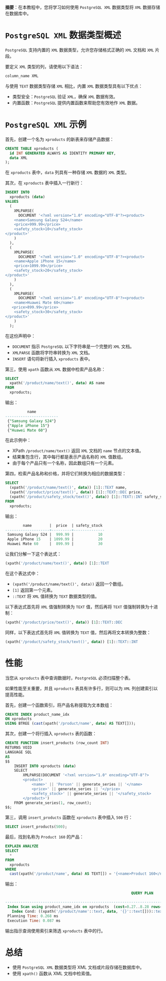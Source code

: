 **摘要**：在本教程中，您将学习如何使用 `PostgreSQL XML` 数据类型将 `XML` 数据存储在数据库中。

# `PostgreSQL XML` 数据类型概述

`PostgreSQL` 支持内置的 `XML` 数据类型，允许您存储格式正确的 `XML` 文档和 `XML` 片段。

要定义 `XML` 类型的列，请使用以下语法：

```sql
column_name XML
```

与使用 `TEXT` 数据类型存储 `XML` 相比，内置 `XML` 数据类型具有以下优点：

- 类型安全：`PostgreSQL` 验证 `XML`，确保 `XML` 数据有效。
- 内置函数：`PostgreSQL` 提供内置函数来帮助您有效地作 `XML` 数据。

# `PostgreSQL XML` 示例

首先，创建一个名为 `xproducts` 的新表来存储产品数据：

```sql
CREATE TABLE xproducts (
  id INT GENERATED ALWAYS AS IDENTITY PRIMARY KEY,
  data XML
);
```

在 `xproducts` 表中，`data` 列具有一种存储 `XML` 数据的 `XML` 类型。

其次，在 `xproducts` 表中插入一行新行：

```sql
INSERT INTO
  xproducts (data)
VALUES
  (
    XMLPARSE(
      DOCUMENT '<?xml version="1.0" encoding="UTF-8"?><product>
    <name>Samsung Galaxy S24</name>
    <price>999.99</price>
    <safety_stock>10</safety_stock>
</product>'
    )
  ),
  (
    XMLPARSE(
      DOCUMENT '<?xml version="1.0" encoding="UTF-8"?><product>
    <name>Apple iPhone 15</name>
    <price>1099.99</price>
    <safety_stock>20</safety_stock>
</product>'
    )
  ),
  (
    XMLPARSE(
      DOCUMENT '<?xml version="1.0" encoding="UTF-8"?><product>
    <name>Huawei Mate 60</name>
   <price>899.99</price>
    <safety_stock>30</safety_stock>
</product>'
    )
  );
```

在这份声明中：

- `DOCUMENT` 指示 `PostgreSQL` 以下字符串是一个完整的 `XML` 文档。
- `XMLPARSE` 函数将字符串转换为 `XML` 文档。
- `INSERT` 语句将新行插入 `xproducts` 表中。

第三，使用 `xpath` 函数从 `XML` 数据中检索产品名称：
```sql
SELECT
  xpath('/product/name/text()', data) AS name
FROM
  xproducts;
```

输出：

```sql
          name
------------------------
 {"Samsung Galaxy S24"}
 {"Apple iPhone 15"}
 {"Huawei Mate 60"}
```

在此示例中：

- XPath `/product/name/text()` 返回 `XML` 文档的 `name` 节点的文本值。
- 结果集包含行，其中每行都是表示产品名称的 `XML` 值数组。
- 由于每个产品只有一个名称，因此数组只有一个元素。

第四，检索产品名称和价格，并将它们转换为相应的数据类型：

```sql
SELECT
  (xpath('/product/name/text()', data)) [1]::TEXT name,
  (xpath('/product/price/text()', data)) [1]::TEXT::DEC price,
  (xpath('/product/safety_stock/text()', data)) [1]::TEXT::INT safety_stock
FROM
  xproducts;
```

输出：

```sql
        name        |  price  | safety_stock
--------------------+---------+--------------
 Samsung Galaxy S24 |  999.99 |           10
 Apple iPhone 15    | 1099.99 |           20
 Huawei Mate 60     |  899.99 |           30
```

让我们分解一下这个表达式：

```sql
(xpath('/product/name/text()', data)) [1]::TEXT
```

在这个表达式中：

- `(xpath('/product/name/text()', data))` 返回一个数组。
- `[1]` 返回第一个元素。
- `::TEXT` 将 `XML` 值转换为 `TEXT` 数据类型的值。

以下表达式首先将 `XML` 值强制转换为 `TEXT` 值，然后再将 `TEXT` 值强制转换为十进制：

```sql
(xpath('/product/price/text()', data)) [1]::TEXT::DEC
```

同样，以下表达式首先将 `XML` 值转换为 `TEXT` 值，然后再将文本转换为整数：

```sql
(xpath('/product/safety_stock/text()', data)) [1]::TEXT::INT
```

# 性能

当您从 `xproducts` 表中查询数据时，`PostgreSQL` 必须扫描整个表。

如果性能至关重要，并且 `xproducts` 表具有许多行，则可以为 `XML` 列创建索引以提高性能。

首先，创建一个函数索引，将产品名称提取为文本数组：

```sql
CREATE INDEX product_name_idx 
ON xproducts 
USING BTREE (cast(xpath('/product/name', data) AS TEXT[]));
```

其次，创建一个将行插入 `xproducts` 表的函数：

```sql
CREATE FUNCTION insert_products (row_count INT) 
RETURNS VOID 
LANGUAGE SQL 
AS 
$$
    INSERT INTO xproducts (data)
    SELECT
        XMLPARSE(DOCUMENT '<?xml version="1.0" encoding="UTF-8"?>
        <product>
            <name>' || 'Person' || generate_series || '</name>
            <price>' || generate_series || '</price>
            <safety_stock>' || generate_series || '</safety_stock>
        </product>')
    FROM generate_series(1, row_count);
$$;
```

第三，调用 `insert_products` 函数在 `xproducts` 表中插入 `500` 行：

```sql
SELECT insert_products(500);
```

最后，找到名称为 `Product 160` 的产品：

```sql
EXPLAIN ANALYZE
SELECT
  *
FROM
  xproducts
WHERE
  cast(xpath('/product/name', data) AS TEXT[]) = '{<name>Product 160</name>}';
```

输出：

```sql
                                                         QUERY PLAN

-----------------------------------------------------------------------------------------------------------------------------
 Index Scan using product_name_idx on xproducts  (cost=0.27..8.28 rows=1 width=36) (actual time=0.048..0.048 rows=0 loops=1)
   Index Cond: ((xpath('/product/name'::text, data, '{}'::text[]))::text[] = '{"<name>Product 160</name>"}'::text[])
 Planning Time: 0.268 ms
 Execution Time: 0.087 ms
```

输出指示查询使用索引来筛选 `xproducts` 表中的行。

# 总结

- 使用 `PostgreSQL XML` 数据类型将 XML 文档或片段存储在数据库中。
- 使用 `xpath()` 函数从 XML 文档中检索值。

